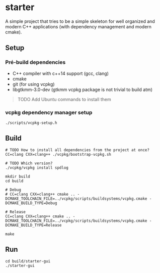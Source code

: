 # starter

A simple project that tries to be a simple skeleton for well organized and modern C++ applications (with dependency management and modern cmake).

## Setup

### Pré-build dependencies

- C++ compiler with c++14 support (gcc, clang)
- cmake
- git (for using vcpkg)
- libgtkmm-3.0-dev (gtkmm vcpkg package is not trivial to build atm)

> TODO Add Ubuntu commands to install them

### vcpkg dependency manager setup

```
./scripts/vcpkg-setup.h
```

## Build

```
# TODO How to install all dependencies from the project at once?
CC=clang CXX=clang++ ./vcpkg/bootstrap-vcpkg.sh

# TODO Which version?
./vcpkg/vcpkg install spdlog 

mkdir build
cd build

# Debug
# CC=clang CXX=clang++ cmake .. -DCMAKE_TOOLCHAIN_FILE=../vcpkg/scripts/buildsystems/vcpkg.cmake -DCMAKE_BUILD_TYPE=Debug

# Release
CC=clang CXX=clang++ cmake .. -DCMAKE_TOOLCHAIN_FILE=../vcpkg/scripts/buildsystems/vcpkg.cmake -DCMAKE_BUILD_TYPE=Release

make
```

## Run

```
cd build/starter-gui
./starter-gui
```
